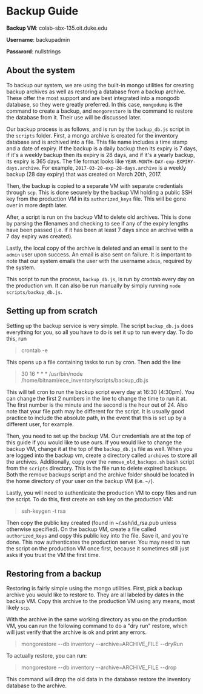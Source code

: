 Backup Guide
===================

**Backup VM**: colab-sbx-135.oit.duke.edu

**Username**: backupadmin

**Password**: nullstrings

## About the system

To backup our system, we are using the built-in mongo utilities for creating backup
archives as well as restoring a database from a backup archive. These offer the most
support and are best integrated into a mongodb database, so they were greatly
preferred. In this case, `mongodump` is the command to create a backup, and
`mongorestore` is the command to restore the database from it. Their use will be
discussed later.

Our backup process is as follows, and is run by the `backup_db.js` script in the
`scripts` folder. First, a mongo archive is created for the inventory
database and is archived into a file. This file name includes a time stamp and
a date of expiry. If the backup is a daily backup then its expiry is 7 days, if it's
a weekly backup then its expiry is 28 days, and if it's a yearly backup, its expiry
is 365 days. The file format looks like `YEAR-MONTH-DAY-exp-EXPIRY-days.archive`.
For example, `2017-03-20-exp-28-days.archive` is a weekly backup (28 day expiry) that
was created on March 20th, 2017.

Then, the backup is copied to a separate VM with separate credentials through `scp`.
This is done securely by the backup VM holding a public SSH key from the production
VM in its `authorized_keys` file. This will be gone over in more depth later.

After, a script is run on the backup VM to delete old archives. This is done by
parsing the filenames and checking to see if any of the expiry lengths have been
passed (i.e. if it has been at least 7 days since an archive with a 7 day expiry
was created).

Lastly, the local copy of the archive is deleted and an email is sent to the `admin`
user upon success. An email is also sent on failure. It is important to note that
our system emails the user with the username `admin`, required by the system.

This script to run the process, `backup_db.js`, is run by crontab every day on the
production vm. It can also be run manually by simply running `node scripts/backup_db.js`.

## Setting up from scratch

Setting up the backup service is very simple. The script `backup_db.js` does everything
for you, so all you have to do is set it up to run every day. To do this, run

> crontab -e

This opens up a file containing tasks to run by cron. Then add the line

> 30 16 * * * /usr/bin/node /home/bitnami/ece_inventory/scripts/backup_db.js

This will tell cron to run the backup script every day at 16:30 (4:30pm). You can
change the first 2 numbers in the line to change the time to run it at. The first
number is the minute and the second is the hour out of 24. Also note that your file
path may be different for the script. It is usually good practice to include the
absolute path, in the event that this is set up by a different user, for example.

Then, you need to set up the backup VM. Our credentials are at the top of this guide
if you would like to use ours. If you would like to change the backup VM, change it at the
top of the `backup_db.js` file as well. When you are logged into the backup vm, create
a directory called `archives` to store all the archives. Additionally, copy over the
`remove_old_backups.sh` bash script from the `scripts` directory. This is the file
run to delete expired backups. Both the remove backups script and the archive folder
should be located in the home directory of your user on the backup VM (i.e. `~/`).

Lastly, you will need to authenticate the production VM to copy files and run the script.
To do this, first create an ssh key on the production VM:

> ssh-keygen -t rsa

Then copy the public key created (found in ~/.ssh/id_rsa.pub unless otherwise
specified). On the backup VM, create a file called `authorized_keys` and copy this
public key into the file. Save it, and you're done. This now authenticates the production
server. You may need to run the script on the production VM once first, because it
sometimes still just asks if you trust the VM the first time.

## Restoring from a backup

Restoring is fairly simple using the mongo utilities. First, pick a backup archive you
would like to restore to. They are all labeled by dates in the backup VM. Copy
this archive to the production VM using any means, most likely `scp`.

With the archive in the same working directory as you on the production VM, you
can run the following command to do a "dry run" restore, which will just verify that
the archive is ok and print any errors.

> mongorestore --db inventory --archive=ARCHIVE_FILE --dryRun

To actually restore, you can run:

> mongorestore --db inventory --archive=ARCHIVE_FILE --drop

This command will drop the old data in the database restore the inventory database
to the archive.
